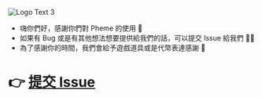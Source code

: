 ![Logo   Text 3](https://user-images.githubusercontent.com/6296280/212553415-d3e812aa-998a-4a0c-bf6c-5c320b052abd.png)

* 嗨你們好，感謝你們對 Pheme 的使用 🎉
* 如果有 Bug 或是有其他想法想要提供給我們的話，可以提交 Issue 給我們 🙋‍♂️
* 為了感謝你的時間，我們會給予遊戲道具或是代幣表達感謝 🙏

# 👉 [提交 Issue](https://github.com/PureFuncInc/Pheme/issues/new/choose)
